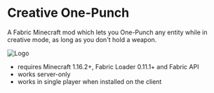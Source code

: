 # Creative One-Punch

A Fabric Minecraft mod which lets you One-Punch any entity while in creative mode, as long as you don't hold a weapon.

![Logo](BHuehD2.png)

* requires Minecraft 1.16.2+, Fabric Loader 0.11.1+ and Fabric API
* works server-only
* works in single player when installed on the client